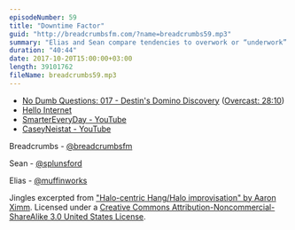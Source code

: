 ```yaml
---
episodeNumber: 59
title: "Downtime Factor"
guid: "http://breadcrumbsfm.com/?name=breadcrumbs59.mp3"
summary: "Elias and Sean compare tendencies to overwork or “underwork” oneself, and discuss whether superhuman quantities of output are something to be strived for."
duration: "40:44"
date: 2017-10-20T15:00:00+03:00
length: 39101762
fileName: breadcrumbs59.mp3
---
```


- [No Dumb Questions: 017 - Destin's Domino Discovery](http://nodumbqs.libsyn.com/017-dominos) ([Overcast: 28:10](https://overcast.fm/+IUrb0R0ig/28:10))
- [Hello Internet](http://www.hellointernet.fm/)
- [SmarterEveryDay - YouTube](https://m.youtube.com/user/destinws2)
- [CaseyNeistat - YouTube](https://m.youtube.com/user/caseyneistat)

Breadcrumbs - [@breadcrumbsfm](https://twitter.com/breadcrumbsfm)

Sean - [@splunsford](https://twitter.com/splunsford)

Elias - [@muffinworks](https://twitter.com/muffinworks)

Jingles excerpted from [ "Halo-centric Hang/Halo improvisation" by Aaron Ximm](http://freemusicarchive.org/music/aaron_ximm/handpans_and_the_hang/). Licensed under a [Creative Commons Attribution-Noncommercial-ShareAlike 3.0 United States License](http://creativecommons.org/licenses/by-nc-sa/3.0/us/).